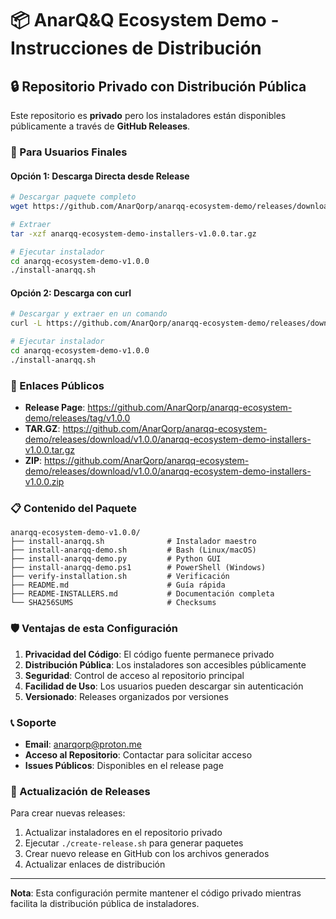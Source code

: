 # 📦 AnarQ&Q Ecosystem Demo - Instrucciones de Distribución

## 🔒 Repositorio Privado con Distribución Pública

Este repositorio es **privado** pero los instaladores están disponibles públicamente a través de **GitHub Releases**.

### 🎯 Para Usuarios Finales

#### Opción 1: Descarga Directa desde Release
```bash
# Descargar paquete completo
wget https://github.com/AnarQorp/anarqq-ecosystem-demo/releases/download/v1.0.0/anarqq-ecosystem-demo-installers-v1.0.0.tar.gz

# Extraer
tar -xzf anarqq-ecosystem-demo-installers-v1.0.0.tar.gz

# Ejecutar instalador
cd anarqq-ecosystem-demo-v1.0.0
./install-anarqq.sh
```

#### Opción 2: Descarga con curl
```bash
# Descargar y extraer en un comando
curl -L https://github.com/AnarQorp/anarqq-ecosystem-demo/releases/download/v1.0.0/anarqq-ecosystem-demo-installers-v1.0.0.tar.gz | tar -xz

# Ejecutar instalador
cd anarqq-ecosystem-demo-v1.0.0
./install-anarqq.sh
```

### 🔗 Enlaces Públicos

- **Release Page**: https://github.com/AnarQorp/anarqq-ecosystem-demo/releases/tag/v1.0.0
- **TAR.GZ**: https://github.com/AnarQorp/anarqq-ecosystem-demo/releases/download/v1.0.0/anarqq-ecosystem-demo-installers-v1.0.0.tar.gz
- **ZIP**: https://github.com/AnarQorp/anarqq-ecosystem-demo/releases/download/v1.0.0/anarqq-ecosystem-demo-installers-v1.0.0.zip

### 📋 Contenido del Paquete

```
anarqq-ecosystem-demo-v1.0.0/
├── install-anarqq.sh              # Instalador maestro
├── install-anarqq-demo.sh         # Bash (Linux/macOS)
├── install-anarqq-demo.py         # Python GUI
├── install-anarqq-demo.ps1        # PowerShell (Windows)
├── verify-installation.sh         # Verificación
├── README.md                      # Guía rápida
├── README-INSTALLERS.md           # Documentación completa
└── SHA256SUMS                     # Checksums
```

### 🛡️ Ventajas de esta Configuración

1. **Privacidad del Código**: El código fuente permanece privado
2. **Distribución Pública**: Los instaladores son accesibles públicamente
3. **Seguridad**: Control de acceso al repositorio principal
4. **Facilidad de Uso**: Los usuarios pueden descargar sin autenticación
5. **Versionado**: Releases organizados por versiones

### 📞 Soporte

- **Email**: anarqorp@proton.me
- **Acceso al Repositorio**: Contactar para solicitar acceso
- **Issues Públicos**: Disponibles en el release page

### 🔄 Actualización de Releases

Para crear nuevas releases:

1. Actualizar instaladores en el repositorio privado
2. Ejecutar `./create-release.sh` para generar paquetes
3. Crear nuevo release en GitHub con los archivos generados
4. Actualizar enlaces de distribución

---

**Nota**: Esta configuración permite mantener el código privado mientras facilita la distribución pública de instaladores.
